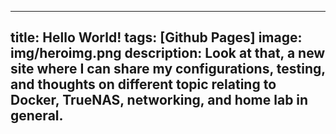 ---
 title: Hello World!
 tags: [Github Pages]
 image: img/heroimg.png
 description: Look at that, a new site where I can share my configurations, testing, and thoughts on different topic relating to Docker, TrueNAS, networking, and home lab in general.
 ---
